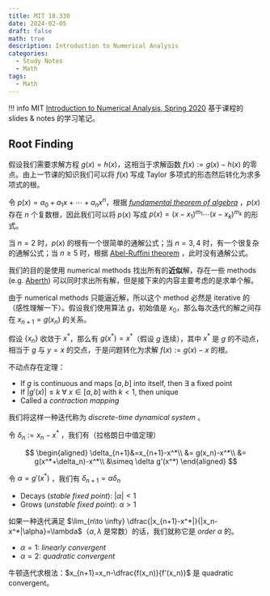 ```yaml
---
title: MIT 18.330
date: 2024-02-05
draft: false
math: true
description: Introduction to Numerical Analysis
categories:
  - Study Notes
  - Math
tags:
  - Math
---
```



!!! info
	MIT [Introduction to Numerical Analysis, Spring 2020](https://github.com/mitmath/18330) 基于课程的 slides &  notes 的学习笔记。

## Root Finding

假设我们需要求解方程 $g(x)=h(x)$，这相当于求解函数 $f(x):= g(x)-h(x)$ 的零点。由上一节课的知识我们可以将 $f(x)$ 写成 Taylor 多项式的形态然后转化为求多项式的根。

令 $p(x)=a_0+a_1x+\cdots+a_nx^n$，根据 *[fundamental theorem of algebra](https://en.wikipedia.org/wiki/Fundamental_theorem_of_algebra)* ，$p(x)$ 存在 $n$ 个复数根，因此我们可以将 $p(x)$ 写成 $p(x)=(x-x_1)^{m_1}\cdots(x-x_k)^{m_k}$ 的形式。

当 $n=2$ 时，$p(x)$ 的根有一个很简单的通解公式；当 $n=3,4$ 时，有一个很复杂的通解公式；当 $n\ge5$ 时，根据 [Abel-Ruffini theorem](https://en.wikipedia.org/wiki/Abel%E2%80%93Ruffini_theore) ，此时没有通解公式。

我们的目的是使用 numerical methods 找出所有的**近似**解，存在一些 methods (e.g. [Aberth](https://en.wikipedia.org/wiki/Aberth_method)) 可以同时求出所有解，但是接下来的内容主要考虑的是求单个解。

由于 numerical methods 只能逼近解，所以这个 method 必然是 iterative 的（感性理解一下）。假设我们使用算法 $g$，初始值是 $x_0$，那么每次迭代的解之间存在 $x_{n+1}=g(x_n)$ 的关系。

假设 $\{x_n\}$ 收敛于 $x^{\ast}$，那么有 $g(x^*)=x^*$（假设 $g$ 连续），其中 $x^*$ 是 $g$ 的不动点，相当于 $g$ 与 $y=x$ 的交点，于是问题转化为求解 $f(x):=g(x)-x$ 的根。

不动点存在定理：

- If $g$ is continuous and maps $[a,b]$ into itself, then $\exists$ a fixed point
- If $|g'(x)|\le k\ \forall\  x\in [a,b]$ with $k<1$, then unique
- Called a *contraction mapping*

我们将这样一种迭代称为 *discrete-time dynamical system* 。

令 $\delta_n := x_n-x^*$ ，我们有（拉格朗日中值定理）

$$
\begin{aligned}
	\delta_{n+1}&=x_{n+1}-x^*\\
	&= g(x_n)-x^*\\
	&= g(x^*+\delta_n)-x^*\\
	&\simeq \delta g'(x^*)
\end{aligned}
$$

令 $\alpha=g'(x^*)$ ，我们有 $\delta_{n+1}=\alpha\delta_n$ 

- Decays (*stable fixed point*): $|\alpha|<1$ 
- Grows (*unstable fixed point*): $\alpha>1$ 

如果一种迭代满足 $\lim_{n\to \infty} \dfrac{|x_{n+1}-x^*|}{|x_n-x^*|\alpha}=\lambda$（$\alpha, \lambda$ 是常数）的话，我们就称它是 *order $\alpha$* 的。

- $\alpha=1$: *linearly convergent*
- $\alpha=2$: *quadratic convergent*

牛顿迭代求根法：$x_{n+1}=x_n-\dfrac{f(x_n)}{f'(x_n)}$ 是 quadratic convergent。


